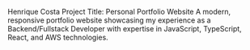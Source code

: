 Henrique Costa
Project Title: Personal Portfolio Website
A modern, responsive portfolio website showcasing my experience as a Backend/Fullstack Developer with expertise in JavaScript, TypeScript, React, and AWS technologies.
